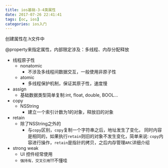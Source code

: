 ```yaml
---
title: ios基础-3-4类属性
date: 2017-07-26 22:41:41
tags: [oc, ios]
categories: ios入门
---
```


创建属性在.h文件中

@property来指定属性，内部限定涉及：多线程、内存分配释放

- 线程原子性
    - nonatomic
        - 不涉及多线程间数据交互，一般使用非原子性
    - atomic
        - 多线程保护机制，保证其原子性，速度慢
- assign 
    - 基础数据类型简单复制:int, float, double, BOOL...
- copy
    - NSString
        - 建立一个索引计数为1的对象，释放旧的对象
- retain
    - 除了NSString之外的
        - 与`copy`区别，`copy`复制一个字符串之后，地址发生了变化，
        同时内容是相同的，如果执行`retain`则旧的对象不发生变化，简单来说:
        `copy`内容进行操作，`retain`是指针的拷贝，之后内存管理`ARC`详细介绍
- strong weak
    - UI 控件经常使用
    - `强持有，交叉引用`!!!不懂哇